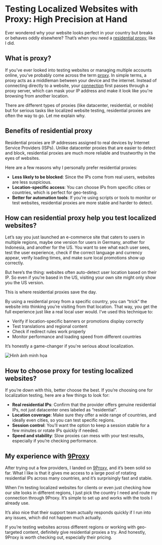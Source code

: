 # Testing Localized Websites with Proxy: High Precision at Hand

Ever wondered why your website looks perfect in your country but breaks or behaves oddly elsewhere? That’s when you need a [residential proxy](https://9proxy.com/?utm_source=web20&utm_id=donne123), like I did.

## What is proxy?

If you’ve ever looked into testing websites or managing multiple accounts online, you’ve probably come across the term [proxy](https://9proxy.com/?utm_source=web20&utm_id=donne123). In simple terms, a proxy acts as a middleman between your device and the internet. Instead of connecting directly to a website, your [connection](https://9proxy.com/) first passes through a proxy server, which can mask your IP address and make it look like you're browsing from another location.

There are different types of proxies (like datacenter, residential, or mobile) but for serious tasks like localized website testing, residential proxies are often the way to go. Let me explain why.

## Benefits of residential proxy

Residential proxies are IP addresses assigned to real devices by Internet Service Providers (ISPs). Unlike datacenter proxies that are easier to detect and block, residential proxies are much more reliable and trustworthy in the eyes of websites.

Here are a few reasons why I personally prefer residential proxies:

- **Less likely to be blocked**: Since the IPs come from real users, websites are less suspicious.
- **Location-specific access**: You can choose IPs from specific cities or countries, which is perfect for geo-testing.
- **Better for automation tools**: If you're using scripts or tools to monitor or test websites, residential proxies are more stable and harder to detect.

## How can residential proxy help you test localized websites?

Let’s say you just launched an e-commerce site that caters to users in multiple regions, maybe one version for users in Germany, another for Indonesia, and another for the US. You want to see what each user sees, test the user experience, check if the correct language and currency appear, verify loading times, and make sure local promotions show up correctly.

But here’s the thing: websites often auto-detect user location based on their IP. So even if you’re based in the US, visiting your own site might only show you the US version.

This is where residential proxies save the day.

By using a residential proxy from a specific country, you can “trick” the website into thinking you’re visiting from that location. That way, you get the full experience just like a real local user would. I’ve used this technique to:

- Verify if location-specific banners or promotions display correctly
- Test translations and regional content
- Check if redirect rules work properly
- Monitor performance and loading speed from different countries

It’s honestly a game-changer if you're serious about localization.

![Hình ảnh minh họa](https://www.kiwiqa.com/wp-content/uploads/2019/05/Website-Application-Testing.jpg)

## How to choose proxy for testing localized websites?

If you’re down with this, better choose the best. If you’re choosing one for localization testing, here are a few things to look for:

- **Real residential IPs**: Confirm that the provider offers genuine residential IPs, not just datacenter ones labeled as “residential”.
- **Location coverage**: Make sure they offer a wide range of countries, and ideally even cities, so you can test specific regions.
- **Session control**: You’ll want the option to keep a session stable for a few minutes or rotate IPs quickly if needed.
- **Speed and stability**: Slow proxies can mess with your test results, especially if you’re checking performance.

## My experience with [9Proxy](https://9proxy.com/)

After trying out a few providers, I landed on [9Proxy](https://9proxy.com/?utm_source=web20&utm_id=donne123), and it’s been solid so far. What I like is that it gives me access to a large pool of rotating residential IPs across many countries, and it’s surprisingly fast and stable.

When I’m testing localized websites for clients or even just checking how our site looks in different regions, I just pick the country I need and route my connection through 9Proxy. It’s simple to set up and works with the tools I already use.

It’s also nice that their support team actually responds quickly if I run into any issues, which did not happen much actually.

If you’re testing websites across different regions or working with geo-targeted content, definitely give residential proxies a try. And honestly, 9Proxy is worth checking out, especially their pricing.

